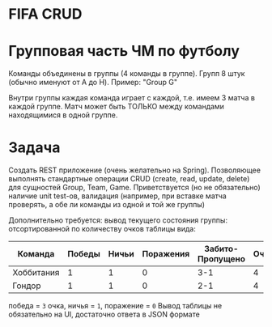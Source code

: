 # FIFA CRUD

# Групповая часть ЧМ по футболу

Команды объединены в группы (4 команды в группе). Групп 8 штук (обычно именуют от A до H). Пример: "Group G"

Внутри группы каждая команда играет с каждой, т.е. имеем 3 матча в каждой группе. Матч может быть ТОЛЬКО между командами находящимися в одной группе.

# Задача
Создать REST приложение (очень желательно на Spring). Позволяющее выполнять стандартные операции CRUD (create, read, update, delete) для сущностей Group, Team, Game. Приветствуется (но не обязательно) наличие unit test-ов, валидация (например, при вставке матча проверять, а обе ли команды из одной и той же группы)

Дополнительно требуется: вывод текущего состояния группы: отсортированной по количеству очков таблицы вида:

|Команда|Победы|Ничьи|Поражения|Забито-Пропущено|Очки|
|-|-|-|-|-|-|
|Хоббитания|1|1|0|3-1|4|
|Гондор|1|1|0|2-1|4|

победа = `3` очка, ничья = `1`, поражение = `0`
Вывод таблицы не обязательно на UI, достаточно ответа в JSON формате

